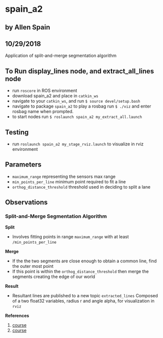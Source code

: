 # spain_a2 
## by Allen Spain
## 10/29/2018

Application of split-and-merge segmentation algorithm 

## To Run display_lines node, and extract_all_lines node
 - run ```roscore``` in ROS environment
 - download spain_a2 and place in ```catkin_ws```
 - navigate to your ```catkin_ws```, and run ```$ source devel/setup.bash```
 - navigate to package ```spain_a2``` to play a rosbag run ```$ ./viz``` and enter rosbag name when prompted. 
 - to start nodes run ```$ roslaunch spain_a2 my_extract_all.launch```

## Testing
 - run ```roslaunch spain_a2 my_stage_rviz.launch``` to visualize in rviz environment

## Parameters
 - ```maximum_range``` representing the sensors max range
 - ```min_points_per_line``` minimum point required to fit a line
 - ```orthog_distance_threshold``` threshold used in deciding to split a lane

## Observations
### Split-and-Merge Segmentation Algorithm
**Split**
  - Involves fitting points in range ```maximum_range```
   with at least ```/min_points_per_line```

**Merge**
  - If the the two segments are close enough to obtain a common line, find the outer most point
  - If this point is within the ```orthog_distance_threshold``` then merge the segments creating the edge of our world
  
**Result**
  - Resultant lines are published to a new topic ```extracted_lines``` Composed of a two float32 variables, radius r and angle alpha, for visualization in ```rviz```

**References** 
1. [course](http://www.cs.mun.ca/~av/courses/4766-current/?page_id=84)
2. [course](http://www.cs.mun.ca/~av/courses/4766-current/?page_id=103)


